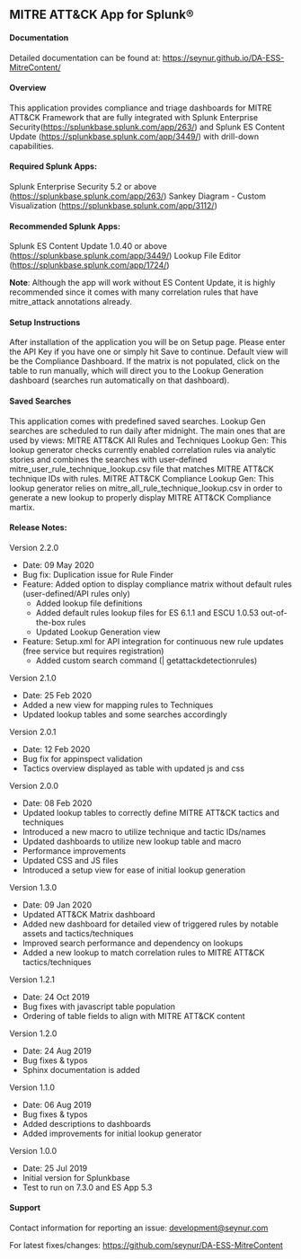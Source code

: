 ## MITRE ATT&CK App for Splunk&reg;

#### Documentation
Detailed documentation can be found at: https://seynur.github.io/DA-ESS-MitreContent/

#### Overview
This application provides compliance and triage dashboards for MITRE ATT&CK Framework that are fully integrated with Splunk Enterprise Security(https://splunkbase.splunk.com/app/263/) and Splunk ES Content Update (https://splunkbase.splunk.com/app/3449/) with drill-down capabilities.

#### Required Splunk Apps:
Splunk Enterprise Security 5.2 or above (https://splunkbase.splunk.com/app/263/)
Sankey Diagram - Custom Visualization (https://splunkbase.splunk.com/app/3112/)

#### Recommended Splunk Apps:
Splunk ES Content Update 1.0.40 or above (https://splunkbase.splunk.com/app/3449/)
Lookup File Editor (https://splunkbase.splunk.com/app/1724/)

__Note__: Although the app will work without ES Content Update, it is highly recommended since it comes with many correlation rules that have mitre_attack annotations already.

#### Setup Instructions
After installation of the application you will be on Setup page.  Please enter the API Key if you have one or simply hit Save to continue.  Default view will be the Compliance Dashboard.  If the matrix is not populated, click on the table to run manually, which will direct you to the Lookup Generation dashboard (searches run automatically on that dashboard).

#### Saved Searches
This application comes with predefined saved searches.  Lookup Gen searches are scheduled to run  daily after midnight.  The main ones that are used by views:
MITRE ATT&CK All Rules and Techniques Lookup Gen: This lookup generator checks currently enabled correlation rules via analytic stories and combines the searches with user-defined mitre_user_rule_technique_lookup.csv file that matches MITRE ATT&CK technique IDs with rules.
MITRE ATT&CK Compliance Lookup Gen: This lookup generator relies on mitre_all_rule_technique_lookup.csv in order to generate a new lookup to properly display MITRE ATT&CK Compliance martix.


#### Release Notes:
Version 2.2.0
- Date: 09 May 2020
- Bug fix: Duplication issue for Rule Finder
- Feature: Added option to display compliance matrix without default rules (user-defined/API rules only)
  - Added lookup file definitions
  - Added default rules lookup files for ES 6.1.1 and ESCU 1.0.53 out-of-the-box rules
  - Updated Lookup Generation view
- Feature: Setup.xml for API integration for continuous new rule updates (free service but requires registration)
  - Added custom search command (| getattackdetectionrules)


Version 2.1.0
- Date: 25 Feb 2020
- Added a new view for mapping rules to Techniques
- Updated lookup tables and some searches accordingly

Version 2.0.1
- Date: 12 Feb 2020
- Bug fix for appinspect validation
- Tactics overview displayed as table with updated js and css

Version 2.0.0
- Date: 08 Feb 2020
- Updated lookup tables to correctly define MITRE ATT&CK tactics and techniques
- Introduced a new macro to utilize technique and tactic IDs/names
- Updated dashboards to utilize new lookup table and macro
- Performance improvements
- Updated CSS and JS files
- Introduced a setup view for ease of initial lookup generation

Version 1.3.0
- Date: 09 Jan 2020
- Updated ATT&CK Matrix dashboard
- Added new dashboard for detailed view of triggered rules by notable assets and tactics/techniques
- Improved search performance and dependency on lookups
- Added a new lookup to match correlation rules to MITRE ATT&CK tactics/techniques

Version 1.2.1
- Date: 24 Oct 2019
- Bug fixes with javascript table population
- Ordering of table fields to align with MITRE ATT&CK content

Version 1.2.0
- Date: 24 Aug 2019
- Bug fixes & typos
- Sphinx documentation is added

Version 1.1.0
- Date: 06 Aug 2019
- Bug fixes & typos
- Added descriptions to dashboards
- Added improvements for initial lookup generator

Version 1.0.0
- Date: 25 Jul 2019
- Initial version for Splunkbase
- Test to run on 7.3.0 and ES App 5.3


#### Support
Contact information for reporting an issue: development@seynur.com

For latest fixes/changes: https://github.com/seynur/DA-ESS-MitreContent
